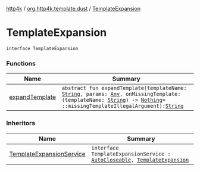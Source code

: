 [http4k](../../index.md) / [org.http4k.template.dust](../index.md) / [TemplateExpansion](./index.md)

# TemplateExpansion

`interface TemplateExpansion`

### Functions

| Name | Summary |
|---|---|
| [expandTemplate](expand-template.md) | `abstract fun expandTemplate(templateName: `[`String`](https://kotlinlang.org/api/latest/jvm/stdlib/kotlin/-string/index.html)`, params: `[`Any`](https://kotlinlang.org/api/latest/jvm/stdlib/kotlin/-any/index.html)`, onMissingTemplate: (templateName: `[`String`](https://kotlinlang.org/api/latest/jvm/stdlib/kotlin/-string/index.html)`) -> `[`Nothing`](https://kotlinlang.org/api/latest/jvm/stdlib/kotlin/-nothing/index.html)` = ::missingTemplateIllegalArgument): `[`String`](https://kotlinlang.org/api/latest/jvm/stdlib/kotlin/-string/index.html) |

### Inheritors

| Name | Summary |
|---|---|
| [TemplateExpansionService](../-template-expansion-service.md) | `interface TemplateExpansionService : `[`AutoCloseable`](https://docs.oracle.com/javase/9/docs/api/java/lang/AutoCloseable.html)`, `[`TemplateExpansion`](./index.md) |
